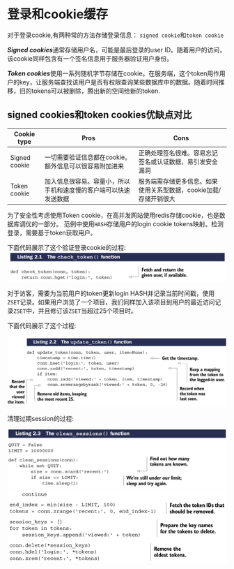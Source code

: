 # 登录和cookie缓存

对于登录cookie,有两种常的方法存储登录信息： ``signed cookie``和``token cookie``

***Signed cookies***通常存储用户名，可能是最后登录的user ID。随着用户的访问，该cookie同样包含有一个签名信息用于服务器验证用户身份。

***Token cookies***使用一系列随机字节存储在cookie。在服务端，这个token用作用户的key，让服务端查找该用户是否有权限查询某些数据库中的数据。随着时间推移，旧的tokens可以被删除，腾出新的空间给新的token.

## signed cookies和token cookies优缺点对比

| Cookie type | Pros | Cons |
| -- | -- | -- |
| Signed cookie | 一切需要验证信息都在cookie。额外信息可以很容易附加进来 | 正确处理签名很难。容易忘记签名或认证数据，易引发安全漏洞 |
| Token cookie | 加入信息很容易。容量小，所以手机和速度慢的客户端可以快速发送数据 | 服务端需存储更多信息。如果使用关系型数据，cookie加载/存储开销很大 |

为了安全性考虑使用Token cookie，在高并发网站使用redis存储cookie，也是数据库调优的一部分。
范例中使用``HASH``存储用户的login cookie tokens映射。检测登录，需要基于token获取用户。

下面代码展示了这个验证登录cookie的过程:
![](images/2.1-1.png)

对于访客，需要为当前用户的token更新login HASH并记录当前时间戳，使用``ZSET``记录。如果用户浏览了一个项目，我们同样加入该项目到用户的最近访问记录``ZSET``中，并且修订该``ZSET``当超过25个项目时。

下面代码展示了这个过程:

![](images/2.1-2.png)

清理过期session的过程:

![](images/2.1-3.png)
![](images/2.1-4.png)
